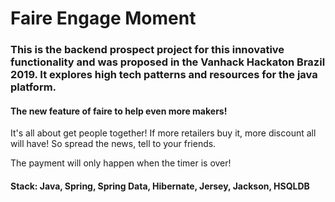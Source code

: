 # Faire Engage Moment

### This is the backend prospect project for this innovative functionality and was proposed in the Vanhack Hackaton Brazil 2019. It explores high tech patterns and resources for the java platform.

#### The new feature of faire to help even more makers!

It's all about get people together! If more retailers buy it, more discount all will have! So spread the news, tell to your friends.

The payment will only happen when the timer is over!

#### Stack: Java, Spring, Spring Data, Hibernate, Jersey, Jackson, HSQLDB
